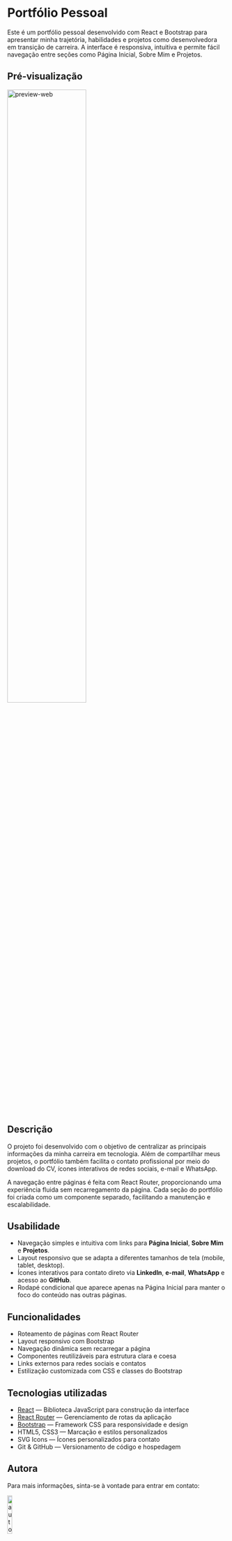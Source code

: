 # Portfólio Pessoal

Este é um portfólio pessoal desenvolvido com React e Bootstrap para apresentar minha trajetória, habilidades e projetos como desenvolvedora em transição de carreira. A interface é responsiva, intuitiva e permite fácil navegação entre seções como Página Inicial, Sobre Mim e Projetos.

## Pré-visualização

<img src="https://github.com/user-attachments/assets/76fabc8b-05d7-4bab-93ba-12a9df84c140" width="60%" alt="preview-web"/>

## Descrição

O projeto foi desenvolvido com o objetivo de centralizar as principais informações da minha carreira em tecnologia. Além de compartilhar meus projetos, o portfólio também facilita o contato profissional por meio do download do CV, ícones interativos de redes sociais, e-mail e WhatsApp.

A navegação entre páginas é feita com React Router, proporcionando uma experiência fluida sem recarregamento da página. Cada seção do portfólio foi criada como um componente separado, facilitando a manutenção e escalabilidade.

## Usabilidade

- Navegação simples e intuitiva com links para **Página Inicial**, **Sobre Mim** e **Projetos**.
- Layout responsivo que se adapta a diferentes tamanhos de tela (mobile, tablet, desktop).
- Ícones interativos para contato direto via **LinkedIn**, **e-mail**, **WhatsApp** e acesso ao **GitHub**.
- Rodapé condicional que aparece apenas na Página Inicial para manter o foco do conteúdo nas outras páginas.

## Funcionalidades

- Roteamento de páginas com React Router
- Layout responsivo com Bootstrap
- Navegação dinâmica sem recarregar a página
- Componentes reutilizáveis para estrutura clara e coesa
- Links externos para redes sociais e contatos
- Estilização customizada com CSS e classes do Bootstrap

## Tecnologias utilizadas

- [React](https://reactjs.org/) — Biblioteca JavaScript para construção da interface
- [React Router](https://reactrouter.com/) — Gerenciamento de rotas da aplicação
- [Bootstrap](https://getbootstrap.com/) — Framework CSS para responsividade e design
- HTML5, CSS3 — Marcação e estilos personalizados
- SVG Icons — Ícones personalizados para contato
- Git & GitHub — Versionamento de código e hospedagem

## Autora

Para mais informações, sinta-se à vontade para entrar em contato:

<div align="left">
  <img src="https://github.com/user-attachments/assets/57cac2a3-49b1-4a0a-aef3-e968523971eb" width="15%" alt="autora" />
</div>

- [Github](https://github.com/luizadaso)
- [Linkedin](https://www.linkedin.com/in/luizadaso)
